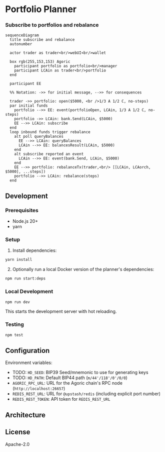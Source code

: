 # Portfolio Planner

### Subscribe to portfolios and rebalance

```mermaid
sequenceDiagram
  title subscribe and rebalance
  autonumber

  actor trader as trader<br/>webUI<br/>wallet

  box rgb(255,153,153) Agoric
    participant portfolio as portfolio<br/>manager
    participant LCAin as trader<br/>portfolio
  end

  participant EE

  %% Notation: ->> for initial message, -->> for consequences

  trader ->> portfolio: open($5000, <br />1/3 A 1/2 C, no-steps)
  par initial funds
    portfolio -->> EE: event(portfolioOpen, LCAin, 1/3 A 1/2 C, no-steps)
    portfolio ->> LCAin: bank.Send(LCAin, $5000)
    EE -->> LCAin: subscribe
  end
  loop inbound funds trigger rebalance
    alt poll queryBalances
      EE -->> LCAin: queryBalances
      LCAin -->> EE: balancesResult(LCAin, $5000)
    end
    alt subscribe reported an event
      LCAin -->> EE: event(bank.Send, LCAin, $5000)
    end
    EE -->> portfolio: rebalanceTx(trader,<br/> [[LCAin, LCAorch, $5000], ...steps])
    portfolio -->> LCAin: rebalance(steps)
  end
```

## Development

### Prerequisites

- Node.js 20+
- yarn

### Setup

1. Install dependencies:
```bash
yarn install
```
2. Optionally run a local Docker version of the planner's dependencies:
```bash
npm run start:deps
```

### Local Development

```bash
npm run dev
```

This starts the development server with hot reloading.

### Testing

```bash
npm test
```

## Configuration

Environment variables:

- TODO: `HD_SEED`: BIP39 Seed/mnemonic to use for generating keys
- TODO: `HD_PATH`: Default BIP44 path (`m/44'/118'/0'/0/0`)
- `AGORIC_RPC_URL`: URL for the Agoric chain's RPC node (`http://localhost:26657`)
- `REDIS_REST_URL`: URL for `@upstash/redis` (including explicit port number)
- `REDIS_REST_TOKEN`: API token for `REDIS_REST_URL`

## Architecture



## License

Apache-2.0
